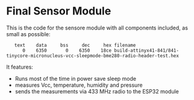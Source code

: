 # Final Sensor Module

This is the code for the sensore module with all components
included, as small as possible:

```
   text	   data	    bss	    dec	    hex	filename
      0	   6350	      0	   6350	   18ce	build-attinyx41-841/841-tinycore-micronucleus-vcc-sleepmode-bme280-radio-header-test.hex
```

It features:

* Runs most of the time in power save sleep mode
* measures Vcc, temperature, humidity and pressure
* sends the measurements via 433 MHz radio to the ESP32 module
